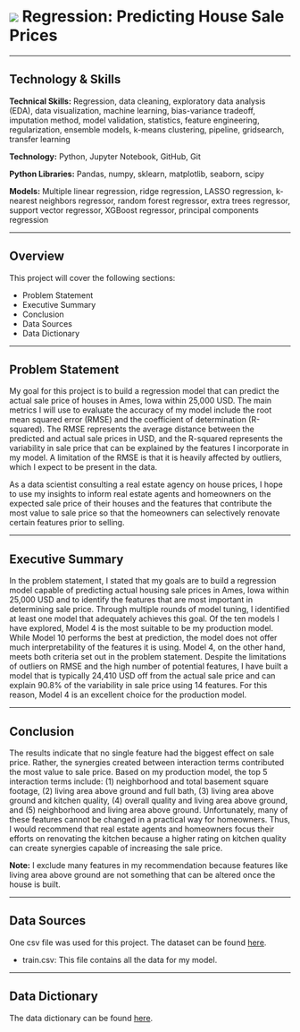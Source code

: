 # ![](https://ga-dash.s3.amazonaws.com/production/assets/logo-9f88ae6c9c3871690e33280fcf557f33.png) Regression: Predicting House Sale Prices

---

## Technology & Skills

**Technical Skills:** Regression, data cleaning, exploratory data analysis (EDA), data visualization, machine learning, bias-variance tradeoff, imputation method, model validation, statistics, feature engineering, regularization, ensemble models, k-means clustering, pipeline, gridsearch, transfer learning

**Technology:** Python, Jupyter Notebook, GitHub, Git

**Python Libraries:** Pandas, numpy, sklearn, matplotlib, seaborn, scipy

**Models:** Multiple linear regression, ridge regression, LASSO regression, k-nearest neighbors regressor, random forest regressor, extra trees regressor, support vector regressor, XGBoost regressor, principal components regression

---

## Overview

This project will cover the following sections:

- Problem Statement
- Executive Summary
- Conclusion
- Data Sources
- Data Dictionary

---

## Problem Statement

My goal for this project is to build a regression model that can predict the actual sale price of houses in Ames, Iowa within 25,000 USD. The main metrics I will use to evaluate the accuracy of my model include the root mean squared error (RMSE) and the coefficient of determination (R-squared). The RMSE represents the average distance between the predicted and actual sale prices in USD, and the R-squared represents the variability in sale price that can be explained by the features I incorporate in my model. A limitation of the RMSE is that it is heavily affected by outliers, which I expect to be present in the data.

As a data scientist consulting a real estate agency on house prices, I hope to use my insights to inform real estate agents and homeowners on the expected sale price of their houses and the features that contribute the most value to sale price so that the homeowners can selectively renovate certain features prior to selling.

---

## Executive Summary

In the problem statement, I stated that my goals are to build a regression model capable of predicting actual housing sale prices in Ames, Iowa within 25,000 USD and to identify the features that are most important in determining sale price. Through multiple rounds of model tuning, I identified at least one model that adequately achieves this goal. Of the ten models I have explored, Model 4 is the most suitable to be my production model. While Model 10 performs the best at prediction, the model does not offer much interpretability of the features it is using. Model 4, on the other hand, meets both criteria set out in the problem statement. Despite the limitations of outliers on RMSE and the high number of potential features, I have built a model that is typically 24,410 USD off from the actual sale price and can explain 90.8% of the variability in sale price using 14 features. For this reason, Model 4 is an excellent choice for the production model.

---

## Conclusion

The results indicate that no single feature had the biggest effect on sale price. Rather, the synergies created between interaction terms contributed the most value to sale price. Based on my production model, the top 5 interaction terms include: (1) neighborhood and total basement square footage, (2) living area above ground and full bath, (3) living area above ground and kitchen quality, (4) overall quality and living area above ground, and (5) neighborhood and living area above ground. Unfortunately, many of these features cannot be changed in a practical way for homeowners. Thus, I would recommend that real estate agents and homeowners focus their efforts on renovating the kitchen because a higher rating on kitchen quality can create synergies capable of increasing the sale price.

**Note:** I exclude many features in my recommendation because features like living area above ground are not something that can be altered once the house is built.

---

## Data Sources

One csv file was used for this project. The dataset can be found [here](https://www.kaggle.com/c/dsir-lancelot-project-2-regression-challenge/data).
- train.csv: This file contains all the data for my model.

---

## Data Dictionary

The data dictionary can be found [here](https://www.kaggle.com/c/dsir-lancelot-project-2-regression-challenge/data).
